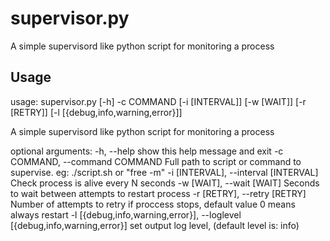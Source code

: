 # supervisor.py
A simple supervisord like python script for monitoring a process

## Usage
usage: supervisor.py [-h] -c COMMAND [-i [INTERVAL]] [-w [WAIT]] [-r [RETRY]] [-l [{debug,info,warning,error}]]

A simple supervisord like python script for monitoring a process

optional arguments:
  -h, --help            show this help message and exit
  -c COMMAND, --command COMMAND
                        Full path to script or command to supervise. eg: ./script.sh or "free -m"
  -i [INTERVAL], --interval [INTERVAL]
                        Check process is alive every N seconds
  -w [WAIT], --wait [WAIT]
                        Seconds to wait between attempts to restart process
  -r [RETRY], --retry [RETRY]
                        Number of attempts to retry if proccess stops, default value 0 means always restart
  -l [{debug,info,warning,error}], --loglevel [{debug,info,warning,error}]
                        set output log level, (default level is: info)

